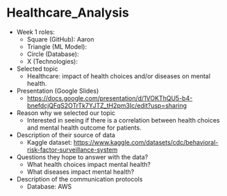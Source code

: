 # Healthcare_Analysis
- Week 1 roles:
  - Square (GitHub): Aaron
  - Triangle (ML Model): 
  - Circle (Database): 
  - X (Technologies): 
- Selected topic
  - Healthcare: impact of health choices and/or diseases on mental health. 
- Presentation (Google Slides)
  - https://docs.google.com/presentation/d/1VOKThQU5-b4-bnefdcjQFqS2OTrTk7YJTZ_tH2pm3Ic/edit?usp=sharing
- Reason why we selected our topic
  - Interested in seeing if there is a correlation between health choices and mental health outcome for patients.
- Description of their source of data
  - Kaggle dataset: https://www.kaggle.com/datasets/cdc/behavioral-risk-factor-surveillance-system
- Questions they hope to answer with the data?
  - What health choices impact mental health?
  - What diseases impact mental health?
- Description of the communication protocols
  - Database: AWS
